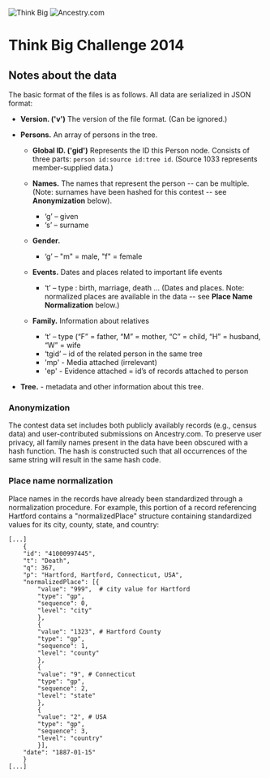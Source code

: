 ![Think Big](http://thinkbig.teradata.com/wp-content/themes/thinkbig/images/header/Logo128.png "Think Big logo")
![Ancestry.com](http://c.mfcreative.com/mars/landing/lohp/2014/smp/us-lohp-simplehdr-logo.png "Ancestry.com logo")

# Think Big Challenge 2014

## Notes about the data

The basic format of the files is as follows. All data are serialized in JSON format:

* **Version. ('v')** The version of the file format. (Can be ignored.)

* **Persons.** An array of persons in the tree.

	* **Global ID. ('gid')** Represents the ID this Person node. Consists of three parts: `person id:source id:tree id`. (Source 1033 represents member-supplied data.)

	* **Names.** The names that represent the person -- can be multiple. (Note: surnames have been hashed for this contest -- see **Anonymization** below).
		* ‘g’ – given
		* ‘s’ – surname

	* **Gender.**
		* ‘g’ – "m" = male, "f" = female

	* **Events.** Dates and places related to important life events
		* ‘t’ – type : birth, marriage, death … (Dates and places. Note: normalized places are available in the data -- see **Place Name Normalization** below.)

	* **Family.** Information about relatives
		* ‘t’ – type (“F” = father, “M” = mother, “C” = child, “H” = husband, “W” = wife
		* ‘tgid’ – id of the related person in the same tree
		* 'mp' - Media attached (irrelevant)
		* 'ep' - Evidence attached = id’s of records attached to person
 
* **Tree.** - metadata and other information about this tree.


### Anonymization

The contest data set includes both publicly availably records (e.g., census data) and user-contributed submissions on Ancestry.com. To preserve user privacy, all family names present in the data have been obscured with a hash function. The hash is constructed such that all occurrences of the same string will result in the same hash code.

### Place name normalization

Place names in the records have already been standardized through a
normalization procedure. For example, this portion of a record
referencing Hartford contains a "normalizedPlace" structure 
containing standardized values for its city, county, state, and country:

```
[...]
	{
	"id": "41000997445",
	"t": "Death",
	"q": 367,
	"p": "Hartford, Hartford, Connecticut, USA",
	"normalizedPlace": [{
		"value": "999",  # city value for Hartford
		"type": "gp",
		"sequence": 0,
		"level": "city"
		}, 
		{
		"value": "1323", # Hartford County
		"type": "gp",
		"sequence": 1,
		"level": "county"
		},
		{
		"value": "9", # Connecticut
		"type": "gp",
		"sequence": 2,
		"level": "state"
		},
		{
		"value": "2", # USA
		"type": "gp",
		"sequence": 3,
		"level": "country"
		}],
	"date": "1887-01-15"
	}
[...]
```
